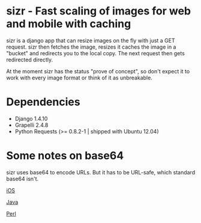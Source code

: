 # sizr - Fast scaling of images for web and mobile with caching

sizr is a django app that can resize images on the fly with just a GET request. sizr then fetches the image, resizes it caches the image in a "bucket" and redirects you to the local copy. The next request then gets redirected directly.

At the moment sizr has the status "prove of concept", so don't expect it to work with every image format or think of it as unbreakable.

# Dependencies

* Django 1.4.10
* Grapelli 2.4.8
* Python Requests (>= 0.8.2-1 | shipped with Ubuntu 12.04)


# Some notes on base64

sizr uses base64 to encode URLs. But it has to be URL-safe, which standard base64 isn't.

[iOS](http://stackoverflow.com/questions/11106393/url-safe-base64-in-objective-c)

[Java](http://commons.apache.org/proper/commons-codec/apidocs/org/apache/commons/codec/binary/Base64.html#Base64%28boolean%29)

[Perl](http://search.cpan.org/~kazuho/MIME-Base64-URLSafe-0.01/lib/MIME/Base64/URLSafe.pm)
